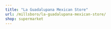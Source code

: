 ```yaml
---
title: "La Guadalupana Mexican Store"
url: /millsboro/la-guadalupana-mexican-store/
shop: supermarket
---
```

